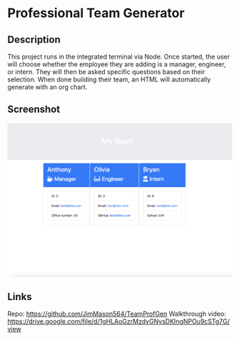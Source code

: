 # Professional Team Generator

## Description
This project runs in the integrated terminal via Node. Once started, the user will choose whether the employee they are adding is a manager, engineer, or intern. They will then be asked specific questions based on their selection. When done building their team, an HTML will automatically generate with an org chart.


## Screenshot
![Screenshot](https://github.com/JimMason564/TeamProfGen/blob/main/lib/screenshot.jpeg)

## Links

Repo: https://github.com/JimMason564/TeamProfGen
Walkthrough video: https://drive.google.com/file/d/1gHLAoGzrMzdyGNysDKIngNPOu9cSTg7G/view